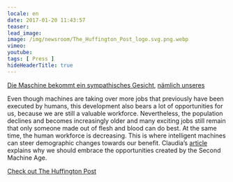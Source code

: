 ```yaml
---
locale: en
date: 2017-01-20 11:43:57
teaser: 
lead_image: 
image: /img/newsroom/The_Huffington_Post_logo.svg.png.webp
vimeo: 
youtube:
tags: [ Press ]
hideHeaderTitle: true
---
```


[Die Maschine bekommt ein sympathisches Gesicht](http://www.huffingtonpost.de/claudia-dietze/maschine-sympathisches-gesicht_b_14266854.html), [nämlich unseres](http://www.huffingtonpost.de/claudia-dietze/maschine-sympathisches-gesicht_b_14266854.html)

Even though machines are taking over more jobs that previously have been executed by humans, this development also bears a lot of opportunities for us, because we are still a valuable workforce. Nevertheless, the population declines and becomes increasingly older and many exciting jobs still remain that only someone made out of flesh and blood can do best. At the same time, the human workforce is decreasing. This is where intelligent machines can steer demographic changes towards our benefit. Claudia’s [article](http://www.huffingtonpost.de/claudia-dietze/maschine-sympathisches-gesicht_b_14266854.html) explains why we should embrace the opportunities created by the Second Machine Age.

[Check out The Huffington Post](http://www.huffingtonpost.de/claudia-dietze/maschine-sympathisches-gesicht_b_14266854.html)



